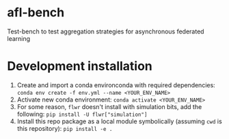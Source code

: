 # afl-bench
Test-bench to test aggregation strategies for asynchronous federated learning

# Development installation
1. Create and import a conda environconda with required dependencies: `conda env create -f env.yml --name <YOUR_ENV_NAME>`
2. Activate new conda environment: `conda activate <YOUR_ENV_NAME>`
3. For some reason, `flwr` doesn't install with simulation bits, add the following: `pip install -U flwr["simulation"]`
4. Install this repo package as a local module symbolically (assuming `cwd` is this repository): `pip install -e .`